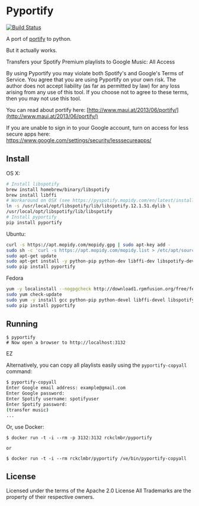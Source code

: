 Pyportify
=========

[![Build Status](https://travis-ci.org/rckclmbr/pyportify.svg?branch=master)](https://travis-ci.org/rckclmbr/pyportify)

A port of [portify](https://github.com/mauimauer/portify) to python.

But it actually works.

Transfers your Spotify Premium playlists to Google Music: All Access

By using Pyportify you may violate both Spotify's and Google's Terms of Service. You agree that
you are using Pyportify on your own risk. The author does not accept liability (as far as permitted by law) for any loss arising from any use of this tool.
If you choose not to agree to these terms, then you may not use this tool.

You can read about portify here: [http://www.maui.at/2013/06/portify/](http://www.maui.at/2013/06/portify/)

If you are unable to sign in to your Google account, turn on access for less secure apps here: https://www.google.com/settings/security/lesssecureapps/

Install
-------

OS X:

```bash
# Install libspotify
brew install homebrew/binary/libspotify
brew install libffi
# Workaround on OSX (see https://pyspotify.mopidy.com/en/latest/installation/)
ln -s /usr/local/opt/libspotify/lib/libspotify.12.1.51.dylib \
/usr/local/opt/libspotify/lib/libspotify
# Install pyportify
pip install pyportify
```

Ubuntu:

```bash
curl -s https://apt.mopidy.com/mopidy.gpg | sudo apt-key add -
sudo sh -c 'curl -s https://apt.mopidy.com/mopidy.list > /etc/apt/sources.list.d/mopidy.list'
sudo apt-get update
sudo apt-get install -y python-pip python-dev libffi-dev libspotify-dev
sudo pip install pyportify
```

Fedora 

```bash
yum -y localinstall --nogpgcheck http://download1.rpmfusion.org/free/fedora/rpmfusion-free-release-$(rpm -E %fedora).noarch.rpm http://download1.rpmfusion.org/nonfree/fedora/rpmfusion-nonfree-release-$(rpm -E %fedora).noarch.rpm
sudo yum check-update
sudo yum -y install gcc python-pip python-devel libffi-devel libspotify-devel
sudo pip install pyportify
```

Running
-------

```
$ pyportify
# Now open a browser to http://localhost:3132
```

EZ

Alternatively, you can copy all playlists easily using the ```pyportify-copyall``` command:

```bash
$ pyportify-copyall
Enter Google email address: example@gmail.com
Enter Google password:
Enter Spotify username: spotifyuser
Enter Spotify password:
(transfer music)
...
```

Or, use Docker:

```
$ docker run -t -i --rm -p 3132:3132 rckclmbr/pyportify

or

$ docker run -t -i --rm rckclmbr/pyportify /ve/bin/pyportify-copyall
```

License
-------

Licensed under the terms of the Apache 2.0 License
All Trademarks are the property of their respective owners.
